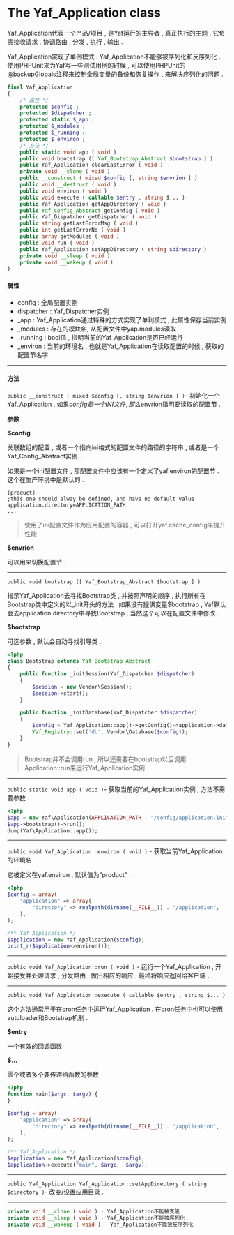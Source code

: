 # The Yaf\_Application class

Yaf\_Application代表一个产品/项目 , 是Yaf运行的主导者 , 真正执行的主题 . 它负责接收请求 , 协调路由 , 分发 , 执行 , 输出 .

Yaf\_Application实现了单例模式 . Yaf\_Application不能够被序列化和反序列化 . 使用PHPUnit来为Yaf写一些测试用例的时候 , 可以使用PHPUnit的@backupGlobals注释来控制全局变量的备份和恢复操作 , 来解决序列化的问题 .

```php
final Yaf_Application
{
    /* 属性 */
    protected $config ;
    protected $dispatcher ;
    protected static $_app ;
    protected $_modules ;
    protected $_running ;
    protected $_environ ;
    /* 方法 */
    public static void app ( void )
    public void bootstrap ([ Yaf_Bootstrap_Abstract $bootstrap ] )
    public Yaf_Application clearLastError ( void )
    private void __clone ( void )
    public __construct ( mixed $config [, string $envrion ] )
    public void __destruct ( void )
    public void environ ( void )
    public void execute ( callable $entry , string $... )
    public Yaf_Application getAppDirectory ( void )
    public Yaf_Config_Abstract getConfig ( void )
    public Yaf_Dispatcher getDispatcher ( void )
    public string getLastErrorMsg ( void )
    public int getLastErrorNo ( void )
    public array getModules ( void )
    public void run ( void )
    public Yaf_Application setAppDirectory ( string $directory )
    private void __sleep ( void )
    private void __wakeup ( void )
}
```

#### 属性

* config : 全局配置实例
* dispatcher : Yaf\_Dispatcher实例
* \_app : Yaf\_Application通过特殊的方式实现了单利模式 , 此属性保存当前实例
* \_modules : 存在的模块名, 从配置文件中yap.modules读取
* \_running : bool值 , 指明当前的Yaf\_Application是否已经运行
* \_environ : 当前的环境名 , 也就是Yaf\_Application在读取配置的时候 , 获取的配置节名字

---

#### 方法

`public __construct ( mixed $config [, string $envrion ] )`- 初始化一个Yaf\_Application , 如果$config是一个INI文件 , 那么$envrion指明要读取的配置节 .

**参数**

**$config**

关联数组的配置 , 或者一个指向ini格式的配置文件的路径的字符串 , 或者是一个Yaf\_Config\_Abstract实例 .

如果是一个ini配置文件 , 那配置文件中应该有一个定义了yaf.environ的配置节 . 这个在生产环境中是默认的 .

```asciidoc
[product]
;this one should alway be defined, and have no default value
application.directory=APPLICATION_PATH
...
```

> 使用了ini配置文件作为应用配置的容器 , 可以打开yaf.cache\_config来提升性能

**$envrion**

可以用来切换配置节 .

---

`public void bootstrap ([ Yaf_Bootstrap_Abstract $bootstrap ] )`

指示Yaf\_Application去寻找Bootstrap类 , 并按照声明的顺序 , 执行所有在Bootstrap类中定义的以\_init开头的方法 . 如果没有提供变量$bootstrap , Yaf默认会去application.directory中寻找Bootstrap , 当然这个可以在配置文件中修改 .

**$bootstrap**

可选参数 , 默认会自动寻找引导类 .

```php
<?php 
class Bootstrap extends Yaf_Bootstrap_Abstract 
{ 
    public function _initSession(Yaf_Dispatcher $dispatcher) 
    { 
        $session = new Vendor\Session(); 
        $session->start(); 
    } 

    public function _initDatabase(Yaf_Dispatcher $dispatcher) 
    { 
        $config = Yaf_Application::app()->getConfig()->application->database; 
        Yaf_Registry::set('db', Vendor\Database($config)); 
    } 
}
```

> Bootstrap并不会调用run , 所以还需要在bootstrap以后调用Application::run来运行Yaf\_Application实例

---

`public static void app ( void )`- 获取当前的Yaf\_Application实例 , 方法不需要参数 .

```php
<?php
$app = new Yaf\Application(APPLICATION_PATH . "/config/application.ini");
$app->bootstrap()->run();
dump(Yaf\Application::app());
```

---

`public void Yaf_Application::environ ( void )` - 获取当前Yaf\_Application的环境名

它被定义在yaf.environ , 默认值为"product" .

```php
<?php
$config = array(
    "application" => array(
        "directory" => realpath(dirname(__FILE__)) . "/application",
    ),
);

/** Yaf_Application */
$application = new Yaf_Application($config);
print_r($application->environ());
```

---

`public void Yaf_Application::run ( void )` - 运行一个Yaf\_Application , 开始接受并处理请求 , 分发路由 , 做出相应的响应 . 最终将响应返回给客户端 .

---

`public void Yaf_Application::execute ( callable $entry , string $... )`

这个方法通常用于在cron任务中运行Yaf\_Application . 在cron任务中也可以使用autoloader和Bootstrap机制 .

**$entry**

一个有效的回调函数

**$...**

零个或者多个要传递给函数的参数

```php
<?php
function main($argc, $argv) {
}

$config = array(
    "application" => array(
        "directory" => realpath(dirname(__FILE__)) . "/application",
    ),
);

/** Yaf_Application */
$application = new Yaf_Application($config);
$application->execute("main", $argc,  $argv);
```

---

`public Yaf_Application Yaf_Application::setAppDirectory ( string $directory )`- 改变/设置应用目录 . 







---

```php
private void __clone ( void ) - Yaf_Application不能被克隆
private void __sleep ( void ) - Yaf_Application不能被序列化
private void __wakeup ( void ) - Yaf_Application不能被反序列化
```




